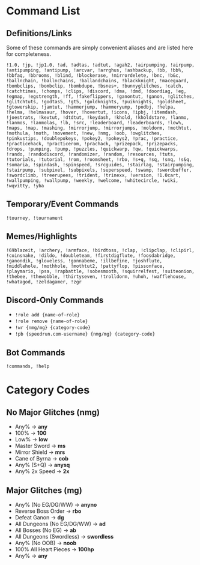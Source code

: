 # Command List

## Definitions/Links

Some of these commands are simply convenient aliases and are listed here for completeness.

```!1.0, !jp, !jp1.0, !ad, !adtas, !adtut, !agah2, !airpumping, !airpump, !antipumping, !antipump, !arcvar, !arrghus, !ashbackup, !bb, !bb%, !bbfaq, !bbrooms, !blind, !blockerase, !mirrordelete, !bnc, !b&c, !ballnchain, !ballnchains, !ballandchains, !blackknight, !maceguard, !bombclips, !bombclip, !bombdupe, !bsnes+, !bunnyglitches, !catch, !catchtimes, !chomps, !clips, !discord, !dma, !dmd, !doordiag, !eg, !egmap, !egstrength, !ff, !fakeflippers, !ganontut, !ganon, !glitches, !glitchtuts, !godtas5, !gt5, !goldknights, !puiknights, !goldsheet, !gtowerskip, !jamtut, !hammerjump, !hammeryump, !podbj, !helpa, !helma, !helmasaur, !hover, !hovertut, !icons, !ipbj, !itemdash, !joestrats, !kevtut, !dtdtut, !keydash, !khold, !kholdstare, !lanmo, !lanmos, !lanmolas, !lb, !src, !leaderboard, !leaderboards, !low%, !maps, !map, !mashing, !mirrorjump, !mirrorjumps, !moldorm, !mothtut, !mothula, !moth, !movement, !new, !nmg, !oob, !owglitches, !pinkustips, !doublepokeys, !pokey2, !pokeys2, !prac, !practice, !practicehack, !practicerom, !prachack, !prizepack, !prizepacks, !drops, !pumping, !pump, !puzzles, !quickwarp, !qw, !quickwarps, !rando, !randodiscord, !randomizer, !random, !resources, !tuts, !tutorials, !tutorial, !rom, !roomsheet, !rbo, !s+q, !sq, !snq, !s&q, !somaria, !spindash, !spinspeed, !srcguides, !stairlag, !stairpumping, !stairpump, !subpixel, !subpixels, !superspeed, !swamp, !swordbuffer, !swordclimb, !treerupees, !trident, !trinexx, !version, !1.0cart, !wallpumping, !wallpump, !weekly, !welcome, !whitecircle, !wiki, !wqvitty, !yba```

## Temporary/Event Commands
```!tourney, !tournament```


## Memes/Highlights

```!69blazeit, !archery, !armface, !birdtoss, !clap, !clipclap, !clipirl, !coinsnake, !dildo, !doubleteam, !firstdigflute, !foosdabridge, !ganondik, !gloveless, !gonnabeme, !illbefine, !joshflute, !middlehole, !mothhole, !mothtut2, !pattyflop, !pissonface, !playmario, !psa, !rapbattle, !sobesmooth, !squirrelfest, !suiteonion, !thebee, !thewobble, !thirtyseven, !trolldorm, !uhoh, !wafflehouse, !whatagod, !zeldagamer, !zgr```


## Discord-Only Commands

- `!role add {name-of-role}`
- `!role remove {name-of-role}`
- `!wr {nmg/mg} {category-code}`
- `!pb {speedrun.com-username} {nmg/mg} {category-code}`

## Bot Commands
```!commands, !help```

# Category Codes

## No Major Glitches (nmg)

- Any% -> **any**
- 100% -> **100**
- Low% -> **low**
- Master Sword -> **ms**
- Mirror Shield -> **mrs**
- Cane of Byrna -> **cob**
- Any% (S+Q) -> **anysq**
- Any% 2x Speed -> **2x**

## Major Glitches (mg)

- Any% (No EG/DG/WW) -> **anyno**
- Reverse Boss Order -> **rbo**
- Defeat Ganon -> **dg**
- All Dungeons (No EG/DG/WW) -> **ad**
- All Bosses (No EG) -> **ab**
- All Dungeons (Swordless) -> **swordless**
- Any% (No OOB) -> **noob**
- 100% All Heart Pieces -> **100hp**
- Any% -> **any**